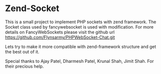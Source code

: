 Zend-Socket
===========

This is a small project to implement PHP sockets with zend framework.
The Socket class used by fancywebsocket is used with modification. For more details on FancyWebSockets please visit the github url https://github.com/Flynsarmy/PHPWebSocket-Chat.git

Lets try to make it more compatible with zend-framework structure and get the best out of it.

Special thanks to
Ajay Patel,
Dharmesh Patel,
Krunal Shah,
Jimit Shah.
For their precious help.
